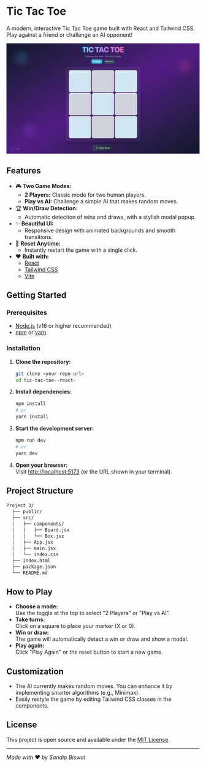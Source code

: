 # Tic Tac Toe

A modern, interactive Tic Tac Toe game built with React and Tailwind CSS. Play against a friend or challenge an AI opponent!

![Tic Tac Toe Screenshot](/public/game.png)

## Features

- 🎮 **Two Game Modes:**  
  - **2 Players:** Classic mode for two human players.
  - **Play vs AI:** Challenge a simple AI that makes random moves.
- 🏆 **Win/Draw Detection:**  
  - Automatic detection of wins and draws, with a stylish modal popup.
- ✨ **Beautiful UI:**  
  - Responsive design with animated backgrounds and smooth transitions.
- 🔄 **Reset Anytime:**  
  - Instantly restart the game with a single click.
- ❤️ **Built with:**  
  - [React](https://react.dev/)
  - [Tailwind CSS](https://tailwindcss.com/)
  - [Vite](https://vitejs.dev/)

## Getting Started

### Prerequisites

- [Node.js](https://nodejs.org/) (v16 or higher recommended)
- [npm](https://www.npmjs.com/) or [yarn](https://yarnpkg.com/)

### Installation

1. **Clone the repository:**
   ```bash
   git clone <your-repo-url>
   cd tic-tac-toe--react-
   ```

2. **Install dependencies:**
   ```bash
   npm install
   # or
   yarn install
   ```

3. **Start the development server:**
   ```bash
   npm run dev
   # or
   yarn dev
   ```

4. **Open your browser:**  
   Visit [http://localhost:5173](http://localhost:5173) (or the URL shown in your terminal).

## Project Structure

```
Project 3/
  ├── public/
  ├── src/
  │   ├── components/
  │   │   ├── Board.jsx
  │   │   └── Box.jsx
  │   ├── App.jsx
  │   ├── main.jsx
  │   └── index.css
  ├── index.html
  ├── package.json
  └── README.md
```

## How to Play

- **Choose a mode:**  
  Use the toggle at the top to select "2 Players" or "Play vs AI".
- **Take turns:**  
  Click on a square to place your marker (X or 0).
- **Win or draw:**  
  The game will automatically detect a win or draw and show a modal.
- **Play again:**  
  Click "Play Again" or the reset button to start a new game.

## Customization

- The AI currently makes random moves. You can enhance it by implementing smarter algorithms (e.g., Minimax).
- Easily restyle the game by editing Tailwind CSS classes in the components.

## License

This project is open source and available under the [MIT License](LICENSE).

---

_Made with ❤️ by Sandip Biswal_
